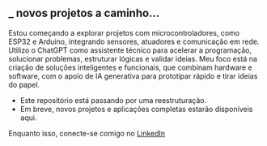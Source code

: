 ## _ novos projetos a caminho...

Estou começando a explorar projetos com microcontroladores, como ESP32 e Arduino, integrando sensores, atuadores e comunicação em rede. Utilizo o ChatGPT como assistente técnico para acelerar a programação, solucionar problemas, estruturar lógicas e validar ideias. Meu foco está na criação de soluções inteligentes e funcionais, que combinam hardware e software, com o apoio de IA generativa para prototipar rápido e tirar ideias do papel.

- Este repositório está passando por uma reestruturação.  
- Em breve, novos projetos e aplicações completas estarão disponíveis aqui.

Enquanto isso, conecte-se comigo no [LinkedIn](https://www.linkedin.com/in/sergiovieirawebb)
